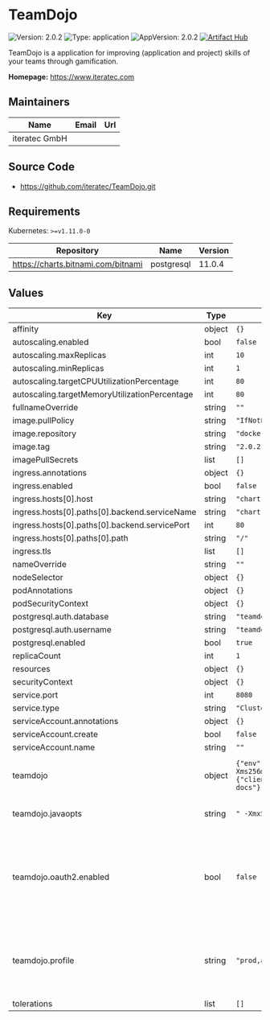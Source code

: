 # TeamDojo

![Version: 2.0.2](https://img.shields.io/badge/Version-2.0.2-informational?style=flat-square) ![Type: application](https://img.shields.io/badge/Type-application-informational?style=flat-square) ![AppVersion: 2.0.2](https://img.shields.io/badge/AppVersion-2.0.2-informational?style=flat-square) [![Artifact Hub](https://img.shields.io/endpoint?url=https://artifacthub.io/badge/repository/iteratec)](https://artifacthub.io/packages/search?repo=iteratec)

TeamDojo is a application for improving (application and project) skills of your teams through gamification.

**Homepage:** <https://www.iteratec.com>

## Maintainers

| Name | Email | Url |
| ---- | ------ | --- |
| iteratec GmbH |  |  |

## Source Code

* <https://github.com/iteratec/TeamDojo.git>

## Requirements

Kubernetes: `>=v1.11.0-0`

| Repository | Name | Version |
|------------|------|---------|
| https://charts.bitnami.com/bitnami | postgresql | 11.0.4 |

## Values

| Key | Type | Default | Description |
|-----|------|---------|-------------|
| affinity | object | `{}` |  |
| autoscaling.enabled | bool | `false` |  |
| autoscaling.maxReplicas | int | `10` |  |
| autoscaling.minReplicas | int | `1` |  |
| autoscaling.targetCPUUtilizationPercentage | int | `80` |  |
| autoscaling.targetMemoryUtilizationPercentage | int | `80` |  |
| fullnameOverride | string | `""` |  |
| image.pullPolicy | string | `"IfNotPresent"` |  |
| image.repository | string | `"docker.io/iteratec/teamdojo"` |  |
| image.tag | string | `"2.0.2"` |  |
| imagePullSecrets | list | `[]` |  |
| ingress.annotations | object | `{}` |  |
| ingress.enabled | bool | `false` |  |
| ingress.hosts[0].host | string | `"chart-example.local"` |  |
| ingress.hosts[0].paths[0].backend.serviceName | string | `"chart-example.local"` |  |
| ingress.hosts[0].paths[0].backend.servicePort | int | `80` |  |
| ingress.hosts[0].paths[0].path | string | `"/"` |  |
| ingress.tls | list | `[]` |  |
| nameOverride | string | `""` |  |
| nodeSelector | object | `{}` |  |
| podAnnotations | object | `{}` |  |
| podSecurityContext | object | `{}` |  |
| postgresql.auth.database | string | `"teamdojo"` |  |
| postgresql.auth.username | string | `"teamdojo"` |  |
| postgresql.enabled | bool | `true` |  |
| replicaCount | int | `1` |  |
| resources | object | `{}` |  |
| securityContext | object | `{}` |  |
| service.port | int | `8080` |  |
| service.type | string | `"ClusterIP"` |  |
| serviceAccount.annotations | object | `{}` |  |
| serviceAccount.create | bool | `false` |  |
| serviceAccount.name | string | `""` |  |
| teamdojo | object | `{"env":[{"name":"SPRING_LIQUIBASE_CONTEXTS","value":"prod,demo"}],"javaopts":" -Xmx512m -Xms256m","metrics":{"prometheus":{"enabled":"false"}},"oauth2":{"clientId":null,"clientSecret":null,"enabled":false,"issuerUri":null},"profile":"prod,api-docs"}` | TeamDojo specific application configurations |
| teamdojo.javaopts | string | `" -Xmx512m -Xms256m"` | Configures the JAVA_OPTS |
| teamdojo.oauth2.enabled | bool | `false` | Must be enabled and configured to integrate TeamDojo witch your OIDC Provider, e.g. keycloak |
| teamdojo.profile | string | `"prod,api-docs"` | Configures the Spring Boot Application Profile, e.g. "prod,api-docs", "dev" |
| tolerations | list | `[]` |  |